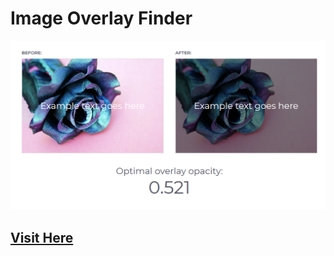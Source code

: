 # Image Overlay Finder 

<p align="center"><img src="./assets/imgs/ss.png"></p>

## [Visit Here](https://triptoafsin.github.io/image-overlay-finder/)